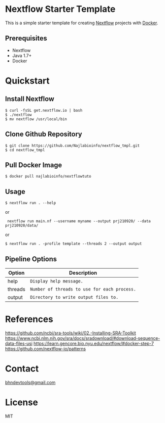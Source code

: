 Nextflow Starter Template
=========================
This is a simple starter template for creating [Nextflow](https://www.nextflow.io) projects with [Docker](https://docs.docker.com/engine/installation/).

Prerequisites
-------------
  - Nextflow
  - Java 1.7+
  - Docker

Quickstart
==========
Install Nextflow
----------------
```
$ curl -fsSL get.nextflow.io | bash
$ ./nextflow
$ mv nextflow /usr/local/bin
```

Clone Github Repository
-----------------------
```
$ git clone https://github.com/Najlabioinfo/nextflow_tmpl.git
$ cd nextflow_tmpl
```

Pull Docker Image
------------------
```
$ docker pull najlabioinfo/nextflowtuto
```

Usage
-----
```
$ nextflow run . --help
```
or 
```
 nextflow run main.nf --username myname --output prj210920/ --data prj210920/data/
```
or
```
$ nextflow run . -profile template --threads 2 --output output
```


Pipeline Options
----------------
Option | Description
--------- | -----------
help | `Display help message.`
threads | `Number of threads to use for each process.`
output | `Directory to write output files to.`


References
===========
https://github.com/ncbi/sra-tools/wiki/02.-Installing-SRA-Toolkit
https://www.ncbi.nlm.nih.gov/sra/docs/sradownload/#download-sequence-data-files-usi
https://learn.gencore.bio.nyu.edu/nextflow/#docker-step-7
https://github.com/nextflow-io/patterns


Contact
=======
bhndevtools@gmail.com

License
=======
MIT